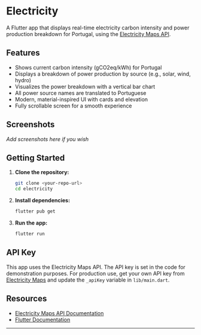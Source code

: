 # Electricity

A Flutter app that displays real-time electricity carbon intensity and power production breakdown for Portugal, using the [Electricity Maps API](https://portal.electricitymaps.com/docs/api).

## Features

- Shows current carbon intensity (gCO2eq/kWh) for Portugal
- Displays a breakdown of power production by source (e.g., solar, wind, hydro)
- Visualizes the power breakdown with a vertical bar chart
- All power source names are translated to Portuguese
- Modern, material-inspired UI with cards and elevation
- Fully scrollable screen for a smooth experience

## Screenshots

_Add screenshots here if you wish_

## Getting Started

1. **Clone the repository:**
   ```sh
   git clone <your-repo-url>
   cd electricity
   ```
2. **Install dependencies:**
   ```sh
   flutter pub get
   ```
3. **Run the app:**
   ```sh
   flutter run
   ```

## API Key

This app uses the Electricity Maps API. The API key is set in the code for demonstration purposes. For production use, get your own API key from [Electricity Maps](https://portal.electricitymaps.com/) and update the `_apiKey` variable in `lib/main.dart`.

## Resources
- [Electricity Maps API Documentation](https://portal.electricitymaps.com/docs/api)
- [Flutter Documentation](https://docs.flutter.dev/)

---
